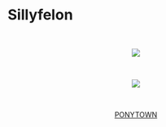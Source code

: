 # Sillyfelon
⠀⠀⠀ ⠀⠀ <p align="center">![](https://komarev.com/ghpvc/?username=sillyfelon&label=BUDDY+COUNT&color=9fbf69)</p>
⠀⠀⠀⠀ ⠀ <p align="center">![](https://media.discordapp.net/attachments/1155095550287417508/1302409811685539890/wPNjgAAAABJRU5ErkJggg.png?ex=67280328&is=6726b1a8&hm=1b6aa84c5ba8a7ffdcee09b7ecc4170d6760cb94cda097eb6be5e35b412ed1fc&=&width=436&height=227)</p>

⠀⠀⠀⠀  <p align="center">[PONYTOWN](https://rentry.co/hollywood)</p>
